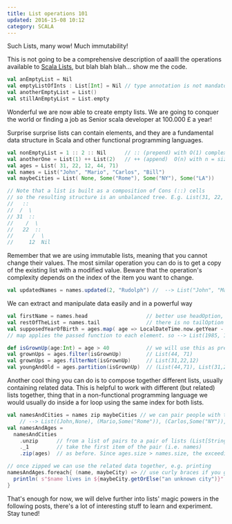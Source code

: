 ```yaml
---
title: List operations 101
updated: 2016-15-08 10:12
category: SCALA
---
```


Such Lists, many wow! Much immutability!

This is not going to be a comprehensive description of aaalll the operations available to [Scala Lists][1], but blah blah blah... show me the code.

```scala
val anEmptyList = Nil
val emptyListOfInts : List[Int] = Nil // type annotation is not mandatory
val anotherEmptyList = List()
val stillAnEmptyList = List.empty
```

Wonderful we are now able to create empty lists. We are going to conquer the world or finding a job as Senior scala developer at 100.000 £ a year!

Surprise surprise lists can contain elements, and they are a fundamental data structure in Scala and other functional programming languages.

```scala
val nonEmptyList = 1 :: 2 :: Nil      // :: (prepend) with O(1) complexity
val anotherOne = List(1) ++ List(2)   // ++ (append)  O(n) with n = size of the left hand side
val ages = List( 31, 22, 12, 44, 71)
val names = List("John", "Mario", "Carlos", "Bill")
val maybeCities = List( None, Some("Rome"), Some("NY"), Some("LA"))

// Note that a list is built as a composition of Cons (::) cells
// so the resulting structure is an unbalanced tree. E.g. List(31, 22, 12) is
//   ::
//  /  \
// 31  ::
//    /  \
//   22  ::
//      /  \
//     12  Nil
```

Remember that we are using immutable lists, meaning that you cannot change their values. The most similar operation you can do is to get a copy of the existing list with a modified value. Beware that the operation's complexity depends on the index of the item you want to change.

```scala
val updatedNames = names.updated(2, "Rudolph") //  --> List("John", "Mario", "Rudolph", "Bill")
```

We can extract and manipulate data easily and in a powerful way

```scala
val firstName = names.head                   // better use headOption, if the list can be empty
val restOfTheList = names.tail               // there is no tailOption
val supposedYearOfBirth = ages.map( age => LocalDateTime.now.getYear - age)
// map applies the passed function to each element. so --> List(1985, 1994, 2004, 1972, 1945)

def isGrownUp(age:Int) = age > 40            // we will use this as predicate
val grownUps = ages.filter(isGrownUp)        // List(44, 71)
val grownUps = ages.filterNot(isGrownUp)     // List(31,22,12)
val youngAndOld = ages.partition(isGrownUp)  // (List(44,71), List(31,22,12))
```
Another cool thing you can do is to compose together different lists, usually containing related data. This is helpful to work with different (but related) lists together, thing that in a non-functional programming language we would usually do inside a for loop using the same index for both lists.

```scala
val namesAndCities = names zip maybeCities // we can pair people with their city
    // --> List((John,None), (Mario,Some("Rome")), (Carlos,Some("NY")), (Bill,Some("LA")))
val namesAndAges = 
  namesAndCities
    .unzip      // from a list of pairs to a pair of lists (List[String], List[Option[String]])
    ._1         // take the first item of the pair (i.e. names)
    .zip(ages)  // as before. Since ages.size > names.size, the exceeding items will be ignored

// once zipped we can use the related data together, e.g. printing
namesAndAges.foreach{ (name, maybeCity) => // use curly braces if you go multiline
  println( s"$name lives in ${maybeCity.getOrElse("an unknown city")}" )
}
```

That's enough for now, we will delve further into lists' magic powers in the following posts, there's a lot of interesting stuff to learn and experiment. Stay tuned!

[1]: http://www.scala-lang.org/api/2.11.8/#scala.collection.immutable.List